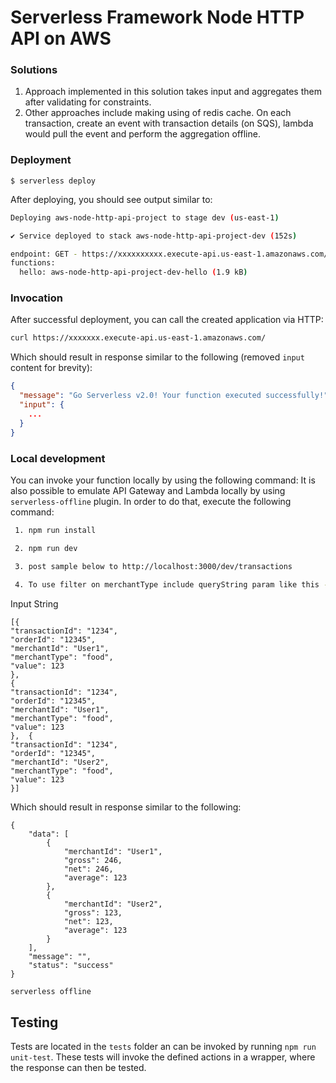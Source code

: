 <!--
title: 'AWS Simple HTTP Endpoint example in NodeJS'
description: 'This template demonstrates how to make a simple HTTP API with Node.js running on AWS Lambda and API Gateway using the Serverless Framework.'
layout: Doc
framework: v3
platform: AWS
language: nodeJS
authorLink: 'https://github.com/serverless'
authorName: 'Serverless, inc.'
authorAvatar: 'https://avatars1.githubusercontent.com/u/13742415?s=200&v=4'
-->

# Serverless Framework Node HTTP API on AWS

### Solutions

1. Approach implemented in this solution takes input and aggregates them after validating for constraints.
2. Other approaches include making using of redis cache. On each transaction, create an event with transaction details (on SQS), lambda would pull the event and perform the aggregation offline.

### Deployment

```
$ serverless deploy
```

After deploying, you should see output similar to:

```bash
Deploying aws-node-http-api-project to stage dev (us-east-1)

✔ Service deployed to stack aws-node-http-api-project-dev (152s)

endpoint: GET - https://xxxxxxxxxx.execute-api.us-east-1.amazonaws.com/
functions:
  hello: aws-node-http-api-project-dev-hello (1.9 kB)
```

### Invocation

After successful deployment, you can call the created application via HTTP:

```bash
curl https://xxxxxxx.execute-api.us-east-1.amazonaws.com/
```

Which should result in response similar to the following (removed `input` content for brevity):

```json
{
  "message": "Go Serverless v2.0! Your function executed successfully!",
  "input": {
    ...
  }
}
```

### Local development

You can invoke your function locally by using the following command:
It is also possible to emulate API Gateway and Lambda locally by using `serverless-offline` plugin. In order to do that, execute the following command:

```bash
 1. npm run install

 2. npm run dev

 3. post sample below to http://localhost:3000/dev/transactions
 
 4. To use filter on merchantType include queryString param like this - http://localhost:3000/dev/transactions?merchantType=test

```
Input String
```angular2html
[{
"transactionId": "1234",
"orderId": "12345",
"merchantId": "User1",
"merchantType": "food",
"value": 123
},
{
"transactionId": "1234",
"orderId": "12345",
"merchantId": "User1",
"merchantType": "food",
"value": 123
},  {
"transactionId": "1234",
"orderId": "12345",
"merchantId": "User2",
"merchantType": "food",
"value": 123
}]
```

Which should result in response similar to the following:

```
{
    "data": [
        {
            "merchantId": "User1",
            "gross": 246,
            "net": 246,
            "average": 123
        },
        {
            "merchantId": "User2",
            "gross": 123,
            "net": 123,
            "average": 123
        }
    ],
    "message": "",
    "status": "success"
}
```

```
serverless offline
```

## Testing

Tests are located in the `tests` folder an can be invoked by running `npm run unit-test`. These
tests will invoke the defined  actions in a wrapper, where the response can then be tested.
